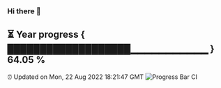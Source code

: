 ### Hi there 👋
⏳ Year progress { ███████████████████▁▁▁▁▁▁▁▁▁▁▁ } 64.05 %
---
⏰ Updated on Mon, 22 Aug 2022 18:21:47 GMT
![Progress Bar CI](https://github.com/liununu/liununu/workflows/Progress%20Bar%20CI/badge.svg)
